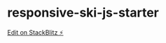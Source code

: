 # responsive-ski-js-starter

[Edit on StackBlitz ⚡️](https://stackblitz.com/edit/web-platform-m6hora)
